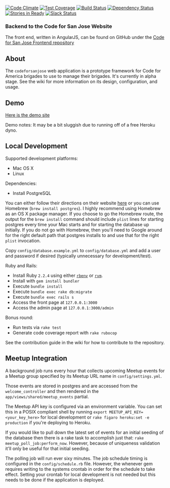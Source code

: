 [![Code Climate](https://codeclimate.com/github/codeforsanjose/codeforsanjose/badges/gpa.svg)](https://codeclimate.com/github/codeforsanjose/codeforsanjose)
[![Test Coverage](https://codeclimate.com/github/codeforsanjose/codeforsanjose/badges/coverage.svg)](https://codeclimate.com/github/codeforsanjose/codeforsanjose/coverage)
[![Build Status](https://travis-ci.org/codeforsanjose/codeforsanjose.svg)](https://travis-ci.org/codeforsanjose/codeforsanjose)
[![Dependency Status](https://gemnasium.com/codeforsanjose/codeforsanjose.svg)](https://gemnasium.com/codeforsanjose/codeforsanjose)
[![Stories in Ready](https://badge.waffle.io/codeforsanjose/codeforsanjose.png?label=ready&title=Ready)](http://waffle.io/codeforsanjose/codeforsanjose)
[![Slack Status](https://slackin-c4sj.herokuapp.com/badge.svg)](https://slackin-c4sj.herokuapp.com/)

### Backend to the Code for San Jose Website
The front end, written in AngularJS, can be found on GitHub under the [Code for San Jose Frontend repository](https://github.com/codeforsanjose/codeforsanjose-frontend)

## About

The `codeforsanjose` web application is a prototype framework for Code for America brigades to use to manage their brigades. It's currently in alpha stage. See the wiki for more information on its design, configuration, and usage.

## Demo
[Here is the demo site](https://codeforsanjose.herokuapp.com/)

Demo notes: It may be a bit sluggish due to running off of a free Heroku dyno.

## Local Development

Supported development platforms:

* Mac OS X
* Linux

Dependencies:
* Install PostgreSQL

You can either follow their directions on their website [here](http://www.postgresql.org/download/macosx/) or you can use Homebrew (`brew install postgres`). I highly recommend using Homebrew as an OS X package manager. If you choose to go the Homebrew route, the output for the `brew install` command should include `plist` lines for starting postgres every time your Mac starts and for starting the database up initially. If you do not go with Homebrew, then you'll need to Google around for the right default path that postgres installs to and use that for the right `plist` invocation.

Copy `config/database.example.yml` to `config/database.yml` and add a user and password if desired (typically unnecessary for development/test).

Ruby and Rails:

* Install Ruby `2.2.4` using either [`rbenv`](https://github.com/rbenv/rbenv) or [`rvm`](https://rvm.io/).
* Install with  `gem install bundler`
* Execute `bundle install`
* Execute `bundle exec rake db:migrate`
* Execute `bundle exec rails s`
* Access the front page at `127.0.0.1:3000`
* Access the admin page at `127.0.0.1:3000/admin`

Bonus round:

* Run tests via `rake test`
* Generate code coverage report with `rake rubocop`

See the contribution guide in the wiki for how to contribute to the repository.

## Meetup Integration

A background job runs every hour that collects upcoming Meetup events for a Meetup group specified by its Meetup URL name in `config/settings.yml`.

Those events are stored in postgres and are accessed from the `welcome_controller` and then rendered in the `app/views/shared/meetup_events` partial.

The Meetup API key is configured via an environment variable. You can set this in a POSIX compliant shell by running `export MEETUP_API_KEY=<your_key_here>` for local development or `rake figaro heroku:set -e production` if you're deploying to Heroku.

If you would like to pull down the latest set of events for an initial seeding of the database then there is a rake task to accomplish just that: `rake meetup_poll_job:perform_now`. However, because of uniqueness validation it'll only be useful for that initial seeding.

The polling job will run ever sixy minutes. The job schedule timing is configured in the `config/schedule.rb` file. However, the whenever gem requires writing to the systems crontab in order for the schedule to take effect. Setting your crontab for local development is not needed but this needs to be done if the application is deployed.
